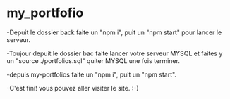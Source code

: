 # my_portfofio

-Depuit le dossier back faite un "npm i", puit un "npm start" pour lancer le serveur.

-Toujour depuit le dossier bac faite lancer votre serveur MYSQL et faites y un "source ./portfolios.sql" quiter MYSQL une fois terminer.

-depuis my-portfolios faite un "npm i", puit un "npm start".

-C'est fini! vous pouvez aller visiter le site. :-)